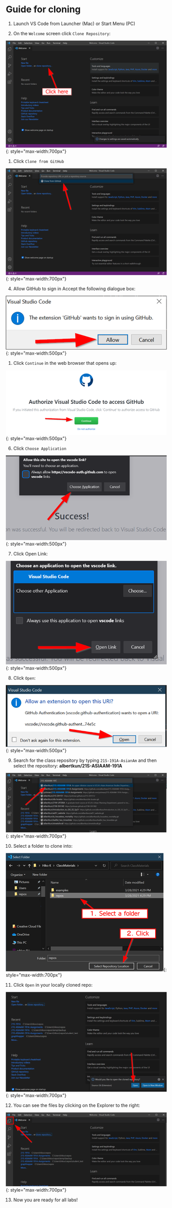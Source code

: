 # Guide for cloning

1.  Launch VS Code from Launcher (Mac) or Start Menu (PC)

2.  On the `Welcome` screen click `Clone Repository`:

![](media/git_clone1.png){: style="max-width:700px"}

1.  Click `Clone from GitHub`

![](media/git_clone2.png){: style="max-width:700px"}

4.  Allow GitHub to sign in Accept the following dialogue box:

![](media/git_clone3.png){: style="max-width:500px"}

1.  Click `Continue` in the web browser that opens up:

![](media/git_clone4.png){: style="max-width:500px"}

6.  Click `Choose Application`

![](media/git_clone5.png){: style="max-width:500px"}

7.  Click Open Link:

![](media/git_clone6.png){: style="max-width:500px"}

8.  Click `Open`:

![](media/git_clone7.png){: style="max-width:500px"}

9.  Search for the class repository by typing `21S-191A-AsianAm` and
    then select the repository: **albertkun/21S-ASIAAM-191A**

![](media/git_clone8.png){: style="max-width:700px"}

10. Select a folder to clone into:

![](media/git_clone9.png){: style="max-width:700px"}

11. Click `Open` in your locally cloned repo:

![](media/git_clone10.png){: style="max-width:700px"}

12. You can see the files by clicking on the Explorer to the right:

![](media/git_clone11.png){: style="max-width:700px"}

13. Now you are ready for all labs!

